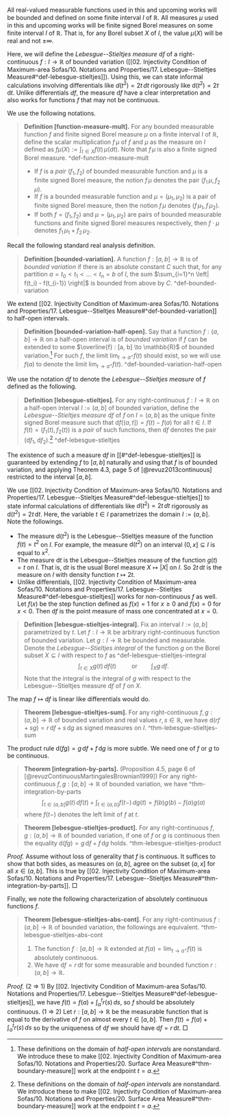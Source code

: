 All real-valued measurable functions used in this and upcoming works will be bounded and defined on some finite interval $I$ of $\mathbb{R}$. All measures $\mu$ used in this and upcoming works will be finite signed Borel measures on some finite interval $I$ of $\mathbb{R}$. That is, for any Borel subset $X$ of $I$, the value $\mu(X)$ will be real and not $\pm \infty$.

Here, we will define the _Lebesgue--Stieltjes measure_ $\mathrm{d} f$ of a right-continuous $f : I \to \mathbb{R}$ of bounded variation ([[02. Injectivity Condition of Maximum-area Sofas/10. Notations and Properties/17. Lebesgue--Stieltjes Measure#^def-lebesgue-stieltjes]]). Using this, we can state informal calculations involving differentials like $d(t^2) = 2t \, dt$ rigorously like $\mathrm{d}(t^2) = 2t \, \mathrm{d}t$. Unlike differentials $df$, the measure $\mathrm{d} f$ have a clear interpretation and also works for functions $f$ that may not be continuous.

We use the following notations. 

> __Definition [function-measure-mult].__ For any bounded measurable function $f$ and finite signed Borel measure $\mu$ on a finite interval $I$ of $\mathbb{R}$, define the scalar multiplication $f \, \mu$ of $f$ and $\mu$ as the measure on $I$ defined as $f \mu(X) := \int_{t \in X} f(t) \, \mu(dt)$. Note that $f \, \mu$ is also a finite signed Borel measure. ^def-function-measure-mult
> 
> - If $f$ is a _pair_ $(f_1, f_2)$ of bounded measurable function and $\mu$ is a finite signed Borel measure, the notion $f \, \mu$ denotes the pair $(f_1 \, \mu, f_2 \, \mu)$.
> - If $f$ is a bounded measurable function and $\mu = (\mu_1, \mu_2)$ is a pair of finite signed Borel measure, then the notion $f \, \mu$ denotes $(f \, \mu_1, f \, \mu_2)$.
> - If both $f = (f_1, f_2)$ and $\mu = (\mu_1, \mu_2)$ are pairs of bounded measurable functions and finite signed Borel measures respectively, then $f \cdot \mu$ denotes $f_1 \, \mu_1 + f_2 \, \mu_2$. 

Recall the following standard real analysis definition.

> __Definition [bounded-variation].__ A function $f : [a, b] \to \mathbb{R}$ is of _bounded variation_ if there is an absolute constant $C$ such that, for any partition $a = t_0 < t_1 < \dots < t_n = b$ of $I$, the sum $\sum_{i=1}^n \left| f(t_i) - f(t_{i-1}) \right|$ is bounded from above by $C$. ^def-bounded-variation

We extend [[02. Injectivity Condition of Maximum-area Sofas/10. Notations and Properties/17. Lebesgue--Stieltjes Measure#^def-bounded-variation]] to half-open intervals.

> __Definition [bounded-variation-half-open].__ Say that a function $f : (a, b] \to \mathbb{R}$ on a half-open interval is of _bounded variation_ if $f$ can be extended to some $\overline{f} : [a, b] \to \mathbb{R}$ of bounded variation.[^ls-nonstandard] For such $f$, the limit $\lim_{ t \to a^+ } f(t)$ should exist, so we will use $f(a)$ to denote the limit $\lim_{ t \to a^+ } f(t)$. ^def-bounded-variation-half-open

We use the notation $\mathrm{d} f$ to denote the _Lebesgue--Stieltjes measure_ of $f$ defined as the following.

> __Definition [lebesgue-stieltjes].__ For any right-continuous $f : I \to \mathbb{R}$ on a half-open interval $I := (a, b]$ of bounded variation, define the _Lebesgue--Stieltjes measure_ $\mathrm{d} f$ of $f$ on $I = (a, b]$ as the unique finite signed Borel measure such that $\mathrm{d} f((a, t]) = f(t) - f(a)$ for all $t \in I$. If $f(t) = (f_1(t), f_2(t))$ is a _pair_ of such functions, then $\mathrm{d} f$ denotes the pair $(\mathrm{d} f_1, \mathrm{d} f_2)$.[^ls-nonstandard] ^def-lebesgue-stieltjes

The existence of such a measure $\mathrm{d} f$ in [[#^def-lebesgue-stieltjes]] is guaranteed by extending $f$ to $[a, b]$ naturally and using that $f$ is of bounded variation, and applying Theorem 4.3, page 5 of [@revuz2013continuous] restricted to the interval $[a, b]$.

We use [[02. Injectivity Condition of Maximum-area Sofas/10. Notations and Properties/17. Lebesgue--Stieltjes Measure#^def-lebesgue-stieltjes]] to state informal calculations of differentials like $d(t^2) = 2t \, dt$ rigorously as $\mathrm{d}(t^2) = 2t \, \mathrm{d}t$. Here, the variable $t \in I$ parametrizes the domain $I := (a, b]$. Note the followings.

- The measure $\mathrm{d}(t^2)$ is the Lebesgue--Stieltjes measure of the function $f(t) = t^2$ on $I$. For example, the measure $\mathrm{d}(t^2)$ on an interval $(0, x] \subseteq I$ is equal to $x^2$.
- The measure $\mathrm{d} t$ is the Lebesgue--Stieltjes measure of the function $g(t) = t$ on $I$. That is, $\mathrm{d} t$ is the usual Borel measure $X \mapsto |X|$ on $I$. So $2t \, \mathrm{d}t$ is the measure on $I$ with density function $t \mapsto 2t$.
- Unlike differentials, [[02. Injectivity Condition of Maximum-area Sofas/10. Notations and Properties/17. Lebesgue--Stieltjes Measure#^def-lebesgue-stieltjes]] works for non-continuous $f$ as well. Let $f(x)$ be the step function defined as $f(x) = 1$ for $x \geq 0$ and $f(x) = 0$ for $x < 0$. Then $\mathrm{d}f$ is the point measure of mass one concentrated at $x=0$.

> __Definition [lebesgue-stieltjes-integral].__ Fix an interval $I := (a, b]$ parametrized by $t$. Let $f : I \to \mathbb{R}$ be arbitrary right-continuous function of bounded variation. Let $g : I \to \mathbb{R}$ be bounded and measurable. Denote the _Lebesgue--Stieltjes integral_ of the function $g$ on the Borel subset $X \subseteq I$ with respect to $f$ as ^def-lebesgue-stieltjes-integral
$$
\int_{t\in X} g(t) \, df(t) \qquad \text{ or} \qquad \int_{X} g \, df.
$$
> Note that the integral is the integral of $g$ with respect to the Lebesgue--Stieltjes measure $\mathrm{d} f$ of $f$ on $X$.

The map $f \mapsto \mathrm{d} f$ is linear like differentials would do.

> __Theorem [lebesgue-stieltjes-sum].__ For any right-continuous $f, g : (a, b] \to \mathbb{R}$ of bounded variation and real values $r, s \in \mathbb{R}$, we have $\mathrm{d} (r f + s g) = r \, \mathrm{d} f + s \, \mathrm{d} g$ as signed measures on $I$. ^thm-lebesgue-stieltjes-sum

The product rule $\mathrm{d}(fg) = g \, \mathrm{d}f + f \, \mathrm{d}g$ is more subtle. We need one of $f$ or $g$ to be continuous.

> __Theorem [integration-by-parts].__ (Proposition 4.5, page 6 of [@revuzContinuousMartingalesBrownian1999]) For any right-continuous $f, g : [a, b] \to \mathbb{R}$ of bounded variation, we have ^thm-integration-by-parts
$$
\int_{t \in (a, b]} g(t)\, df(t) + \int_{t \in (a, b]} f(t-) \, dg(t) = f(b) g(b) - f(a) g(a)
$$
> where $f(t-)$ denotes the left limit of $f$ at $t$.

> __Theorem [lebesgue-stieltjes-product].__ For any right-continuous $f, g : (a, b] \to \mathbb{R}$ of bounded variation, if one of $f$ or $g$ is continuous then the equality $\mathrm{d}(fg) = g \, \mathrm{d}f + f \, \mathrm{d}g$ holds. ^thm-lebesgue-stieltjes-product

_Proof._ Assume without loss of generality that $f$ is continuous. It suffices to show that both sides, as measures on $(a, b]$, agree on the subset $(a, x]$ for all $x \in (a, b]$. This is true by [[02. Injectivity Condition of Maximum-area Sofas/10. Notations and Properties/17. Lebesgue--Stieltjes Measure#^thm-integration-by-parts]]. □

Finally, we note the following characterization of absolutely continuous functions $f$.

> __Theorem [lebesgue-stieltjes-abs-cont].__ For any right-continuous $f : (a, b] \to \mathbb{R}$ of bounded variation, the followings are equivalent. ^thm-lebesgue-stieltjes-abs-cont
> 
> 1. The function $f : [a, b] \to \mathbb{R}$ extended at $f(a) = \lim_{ t \to a^+ } f(t)$ is absolutely continuous.
> 2. We have $\mathrm{d} f = r \, \mathrm{d} t$ for some measurable and bounded function $r : (a, b] \to \mathbb{R}$.

_Proof._ (2 $\Rightarrow$ 1) By [[02. Injectivity Condition of Maximum-area Sofas/10. Notations and Properties/17. Lebesgue--Stieltjes Measure#^def-lebesgue-stieltjes]], we have $f(t) = f(a) + \int_a^t r(s)\,ds$, so $f$ should be absolutely continuous. (1 $\Rightarrow$ 2) Let $r : [a, b] \to \mathbb{R}$ be the measurable function that is equal to the derivative of $f$ on almost every $t \in [a, b]$. Then $f(t) = f(a) + \int_a^t r(s)\,ds$ so by the uniqueness of $\mathrm{d} f$ we should have $\mathrm{d} f = r \, \mathrm{d} t$. □

[^ls-nonstandard]: These definitions on the domain of _half-open intervals_ are nonstandard. We introduce these to make [[02. Injectivity Condition of Maximum-area Sofas/10. Notations and Properties/20. Surface Area Measure#^thm-boundary-measure]] work at the endpoint $t = a$.